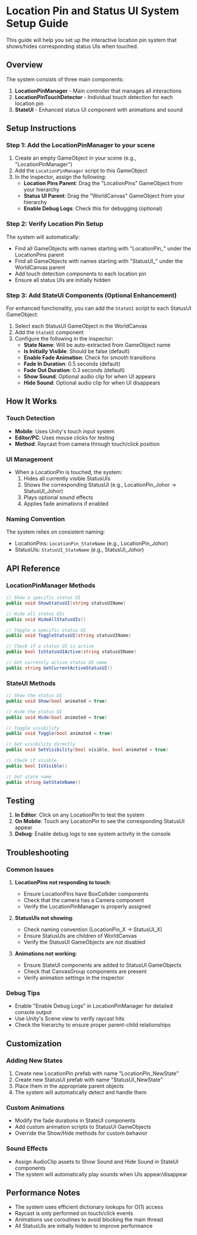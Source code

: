 # Location Pin and Status UI System Setup Guide

This guide will help you set up the interactive location pin system that shows/hides corresponding status UIs when touched.

## Overview

The system consists of three main components:
1. **LocationPinManager** - Main controller that manages all interactions
2. **LocationPinTouchDetector** - Individual touch detection for each location pin
3. **StateUI** - Enhanced status UI component with animations and sound

## Setup Instructions

### Step 1: Add the LocationPinManager to your scene

1. Create an empty GameObject in your scene (e.g., "LocationPinManager")
2. Add the `LocationPinManager` script to this GameObject
3. In the inspector, assign the following:
   - **Location Pins Parent**: Drag the "LocationPins" GameObject from your hierarchy
   - **Status UI Parent**: Drag the "WorldCanvas" GameObject from your hierarchy
   - **Enable Debug Logs**: Check this for debugging (optional)

### Step 2: Verify Location Pin Setup

The system will automatically:
- Find all GameObjects with names starting with "LocationPin_" under the LocationPins parent
- Find all GameObjects with names starting with "StatusUI_" under the WorldCanvas parent
- Add touch detection components to each location pin
- Ensure all status UIs are initially hidden

### Step 3: Add StateUI Components (Optional Enhancement)

For enhanced functionality, you can add the `StateUI` script to each StatusUI GameObject:

1. Select each StatusUI GameObject in the WorldCanvas
2. Add the `StateUI` component
3. Configure the following in the inspector:
   - **State Name**: Will be auto-extracted from GameObject name
   - **Is Initially Visible**: Should be false (default)
   - **Enable Fade Animation**: Check for smooth transitions
   - **Fade In Duration**: 0.5 seconds (default)
   - **Fade Out Duration**: 0.3 seconds (default)
   - **Show Sound**: Optional audio clip for when UI appears
   - **Hide Sound**: Optional audio clip for when UI disappears

## How It Works

### Touch Detection
- **Mobile**: Uses Unity's touch input system
- **Editor/PC**: Uses mouse clicks for testing
- **Method**: Raycast from camera through touch/click position

### UI Management
- When a LocationPin is touched, the system:
  1. Hides all currently visible StatusUIs
  2. Shows the corresponding StatusUI (e.g., LocationPin_Johor → StatusUI_Johor)
  3. Plays optional sound effects
  4. Applies fade animations if enabled

### Naming Convention
The system relies on consistent naming:
- LocationPins: `LocationPin_StateName` (e.g., LocationPin_Johor)
- StatusUIs: `StatusUI_StateName` (e.g., StatusUI_Johor)

## API Reference

### LocationPinManager Methods

```csharp
// Show a specific status UI
public void ShowStatusUI(string statusUIName)

// Hide all status UIs
public void HideAllStatusUIs()

// Toggle a specific status UI
public void ToggleStatusUI(string statusUIName)

// Check if a status UI is active
public bool IsStatusUIActive(string statusUIName)

// Get currently active status UI name
public string GetCurrentActiveStatusUI()
```

### StateUI Methods

```csharp
// Show the status UI
public void Show(bool animated = true)

// Hide the status UI
public void Hide(bool animated = true)

// Toggle visibility
public void Toggle(bool animated = true)

// Set visibility directly
public void SetVisibility(bool visible, bool animated = true)

// Check if visible
public bool IsVisible()

// Get state name
public string GetStateName()
```

## Testing

1. **In Editor**: Click on any LocationPin to test the system
2. **On Mobile**: Touch any LocationPin to see the corresponding StatusUI appear
3. **Debug**: Enable debug logs to see system activity in the console

## Troubleshooting

### Common Issues

1. **LocationPins not responding to touch**:
   - Ensure LocationPins have BoxCollider components
   - Check that the camera has a Camera component
   - Verify the LocationPinManager is properly assigned

2. **StatusUIs not showing**:
   - Check naming convention (LocationPin_X → StatusUI_X)
   - Ensure StatusUIs are children of WorldCanvas
   - Verify the StatusUI GameObjects are not disabled

3. **Animations not working**:
   - Ensure StateUI components are added to StatusUI GameObjects
   - Check that CanvasGroup components are present
   - Verify animation settings in the inspector

### Debug Tips

- Enable "Enable Debug Logs" in LocationPinManager for detailed console output
- Use Unity's Scene view to verify raycast hits
- Check the hierarchy to ensure proper parent-child relationships

## Customization

### Adding New States
1. Create new LocationPin prefab with name "LocationPin_NewState"
2. Create new StatusUI prefab with name "StatusUI_NewState"
3. Place them in the appropriate parent objects
4. The system will automatically detect and handle them

### Custom Animations
- Modify the fade durations in StateUI components
- Add custom animation scripts to StatusUI GameObjects
- Override the Show/Hide methods for custom behavior

### Sound Effects
- Assign AudioClip assets to Show Sound and Hide Sound in StateUI components
- The system will automatically play sounds when UIs appear/disappear

## Performance Notes

- The system uses efficient dictionary lookups for O(1) access
- Raycast is only performed on touch/click events
- Animations use coroutines to avoid blocking the main thread
- All StatusUIs are initially hidden to improve performance
